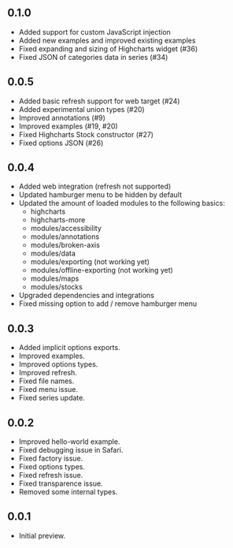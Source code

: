 ## 0.1.0

* Added support for custom JavaScript injection
* Added new examples and improved existing examples
* Fixed expanding and sizing of Highcharts widget (#36)
* Fixed JSON of categories data in series (#34)

## 0.0.5

* Added basic refresh support for web target (#24)
* Added experimental union types (#20)
* Improved annotations (#9)
* Improved examples (#19, #20)
* Fixed Highcharts Stock constructor (#27)
* Fixed options JSON (#26) 

## 0.0.4

* Added web integration (refresh not supported)
* Updated hamburger menu to be hidden by default
* Updated the amount of loaded modules to the following basics:
  - highcharts
  - highcharts-more
  - modules/accessibility
  - modules/annotations
  - modules/broken-axis
  - modules/data
  - modules/exporting (not working yet)
  - modules/offline-exporting (not working yet)
  - modules/maps
  - modules/stocks
* Upgraded dependencies and integrations
* Fixed missing option to add / remove hamburger menu

## 0.0.3

* Added implicit options exports.
* Improved examples.
* Improved options types.
* Improved refresh.
* Fixed file names.
* Fixed menu issue.
* Fixed series update.

## 0.0.2

* Improved hello-world example.
* Fixed debugging issue in Safari.
* Fixed factory issue.
* Fixed options types.
* Fixed refresh issue.
* Fixed transparence issue.
* Removed some internal types.

## 0.0.1

* Initial preview.
